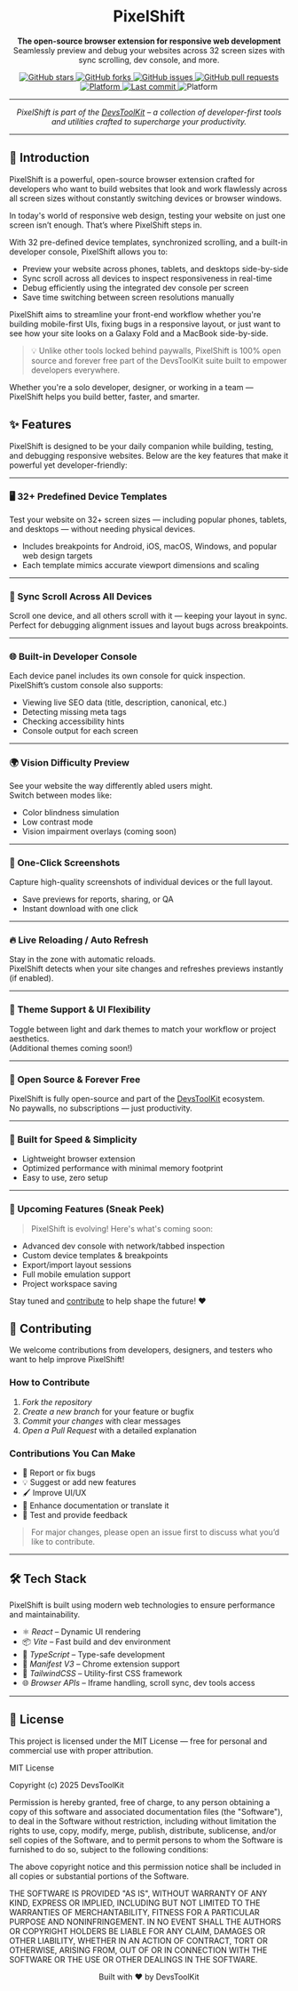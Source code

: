 <h1 align="center">PixelShift</h1>

<p align="center">
  <b>The open-source browser extension for responsive web development</b> <br />
  Seamlessly preview and debug your websites across 32 screen sizes with sync scrolling, dev console, and more.
</p>

<p align="center">
<p align="center">
  <!-- GitHub Stars -->
  <a href="https://github.com/DevsToolKit/PixelShift/stargazers">
    <img alt="GitHub stars" src="https://img.shields.io/github/stars/DevsToolKit/PixelShift?style=for-the-badge&cacheSeconds=3600">
  </a>
  
  <!-- GitHub Forks -->
  <a href="https://github.com/DevsToolKit/PixelShift/fork">
    <img alt="GitHub forks" src="https://img.shields.io/github/forks/DevsToolKit/PixelShift?style=for-the-badge&color=ffb86c&label=Forks&cacheSeconds=3600">
  </a>

  <!-- Issues -->
  <a href="https://github.com/DevsToolKit/PixelShift/issues">
    <img alt="GitHub issues" src="https://img.shields.io/github/issues/DevsToolKit/PixelShift?style=for-the-badge&color=8be9fd">
  </a>

  <!-- Pull Requests -->
  <a href="https://github.com/DevsToolKit/PixelShift/pulls">
    <img alt="GitHub pull requests" src="https://img.shields.io/github/issues-pr/DevsToolKit/PixelShift?style=for-the-badge&color=50fa7b">
  </a>

  <!-- MIT License -->
  <a href="https://opensource.org/licenses/MIT">
    <img alt="Platform" src="https://img.shields.io/badge/lisence-MIT-29ABE2?style=for-the-badge" />
  </a>

  <!-- Last Commit -->
  <a href="https://github.com/DevsToolKit/PixelShift/commits/main">
    <img alt="Last commit" src="https://img.shields.io/github/last-commit/DevsToolKit/PixelShift?style=for-the-badge&color=bd93f9">
  </a>

  <!-- Platform Badge (Extension) -->
  <img alt="Platform" src="https://img.shields.io/badge/platform-Chrome-29ABE2?style=for-the-badge&logo=google-chrome&logoColor=white" />
</p>

</p>

---

<p align="center">
  <i>PixelShift is part of the <a href="https://github.com/DevsToolKit">DevsToolKit</a> – a collection of developer-first tools and utilities crafted to supercharge your productivity.</i>
</p>

---

## 📖 Introduction

PixelShift is a powerful, open-source browser extension crafted for developers who want to build websites that look and work flawlessly across all screen sizes without constantly switching devices or browser windows.

In today's world of responsive web design, testing your website on just one screen isn’t enough. That’s where PixelShift steps in.

With 32 pre-defined device templates, synchronized scrolling, and a built-in developer console, PixelShift allows you to:

- Preview your website across phones, tablets, and desktops side-by-side
- Sync scroll across all devices to inspect responsiveness in real-time
- Debug efficiently using the integrated dev console per screen
- Save time switching between screen resolutions manually

PixelShift aims to streamline your front-end workflow whether you're building mobile-first UIs, fixing bugs in a responsive layout, or just want to see how your site looks on a Galaxy Fold and a MacBook side-by-side.  

> 💡 Unlike other tools locked behind paywalls, PixelShift is 100% open source and forever free part of the DevsToolKit suite built to empower developers everywhere.

Whether you're a solo developer, designer, or working in a team — PixelShift helps you build better, faster, and smarter.

## ✨ Features

PixelShift is designed to be your daily companion while building, testing, and debugging responsive websites. Below are the key features that make it powerful yet developer-friendly:

---

### 🖥 32+ Predefined Device Templates  
Test your website on 32+ screen sizes — including popular phones, tablets, and desktops — without needing physical devices.

- Includes breakpoints for Android, iOS, macOS, Windows, and popular web design targets  
- Each template mimics accurate viewport dimensions and scaling  

---

### 🔄 Sync Scroll Across All Devices  
Scroll one device, and all others scroll with it — keeping your layout in sync.  
Perfect for debugging alignment issues and layout bugs across breakpoints.

---

### 🌐 Built-in Developer Console  
Each device panel includes its own console for quick inspection.  
PixelShift’s custom console also supports:

- Viewing live SEO data (title, description, canonical, etc.)
- Detecting missing meta tags
- Checking accessibility hints
- Console output for each screen

---

### 🌍 Vision Difficulty Preview  
See your website the way differently abled users might.  
Switch between modes like:

- Color blindness simulation  
- Low contrast mode  
- Vision impairment overlays (coming soon)

---

### 📸 One-Click Screenshots  
Capture high-quality screenshots of individual devices or the full layout.

- Save previews for reports, sharing, or QA  
- Instant download with one click

---

### 🔥 Live Reloading / Auto Refresh  
Stay in the zone with automatic reloads.  
PixelShift detects when your site changes and refreshes previews instantly (if enabled).

---

### 🎨 Theme Support & UI Flexibility  
Toggle between light and dark themes to match your workflow or project aesthetics.  
(Additional themes coming soon!)

---

### 🔐 Open Source & Forever Free  
PixelShift is fully open-source and part of the [DevsToolKit](https://github.com/DevsToolKit) ecosystem.  
No paywalls, no subscriptions — just productivity.

---

### 🚀 Built for Speed & Simplicity  
- Lightweight browser extension  
- Optimized performance with minimal memory footprint  
- Easy to use, zero setup

---

### 🔮 Upcoming Features (Sneak Peek)
> PixelShift is evolving! Here's what's coming soon:

- Advanced dev console with network/tabbed inspection  
- Custom device templates & breakpoints  
- Export/import layout sessions  
- Full mobile emulation support  
- Project workspace saving  

Stay tuned and [contribute](https://github.com/DevsToolKit/PixelShift) to help shape the future! ❤

## 🤝 Contributing

We welcome contributions from developers, designers, and testers who want to help improve PixelShift!

### How to Contribute

1. *Fork the repository*
2. *Create a new branch* for your feature or bugfix
3. *Commit your changes* with clear messages
4. *Open a Pull Request* with a detailed explanation

### Contributions You Can Make

- 🐞 Report or fix bugs
- 💡 Suggest or add new features
- 🖌 Improve UI/UX
- 📖 Enhance documentation or translate it
- 🔬 Test and provide feedback

> For major changes, please open an issue first to discuss what you’d like to contribute.

---

## 🛠 Tech Stack

PixelShift is built using modern web technologies to ensure performance and maintainability.

- ⚛ *React* – Dynamic UI rendering
- 📦 *Vite* – Fast build and dev environment
- 🧠 *TypeScript* – Type-safe development
- 🧩 *Manifest V3* – Chrome extension support
- 📏 *TailwindCSS* – Utility-first CSS framework
- 🌐 *Browser APIs* – Iframe handling, scroll sync, dev tools access

---

## 🧾 License

This project is licensed under the MIT License — free for personal and commercial use with proper attribution.

MIT License

Copyright (c) 2025 DevsToolKit

Permission is hereby granted, free of charge, to any person obtaining a copy
of this software and associated documentation files (the "Software"), to deal
in the Software without restriction, including without limitation the rights
to use, copy, modify, merge, publish, distribute, sublicense, and/or sell
copies of the Software, and to permit persons to whom the Software is
furnished to do so, subject to the following conditions:

The above copyright notice and this permission notice shall be included in all
copies or substantial portions of the Software.

THE SOFTWARE IS PROVIDED "AS IS", WITHOUT WARRANTY OF ANY KIND, EXPRESS OR
IMPLIED, INCLUDING BUT NOT LIMITED TO THE WARRANTIES OF MERCHANTABILITY,
FITNESS FOR A PARTICULAR PURPOSE AND NONINFRINGEMENT. IN NO EVENT SHALL THE
AUTHORS OR COPYRIGHT HOLDERS BE LIABLE FOR ANY CLAIM, DAMAGES OR OTHER
LIABILITY, WHETHER IN AN ACTION OF CONTRACT, TORT OR OTHERWISE, ARISING FROM,
OUT OF OR IN CONNECTION WITH THE SOFTWARE OR THE USE OR OTHER DEALINGS IN THE
SOFTWARE.

<p align="center">
  Built with ❤ by DevsToolKit
</p>
